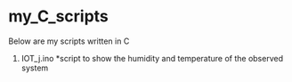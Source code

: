 # my_C_scripts

Below are my scripts written in C 

1. IOT_j.ino
	*script to show the humidity and temperature of the observed system